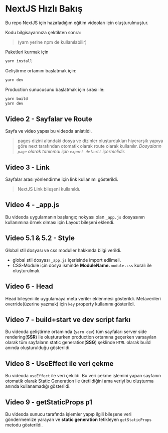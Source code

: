 # NextJS Hızlı Bakış

Bu repo NextJS için hazırladığım eğitim videoları için oluşturulmuştur.

Kodu bilgisayarınıza çektikten sonra:

> (yarn yerine npm de kullanılabilir)

Paketleri kurmak için

```bash
yarn install
```

Geliştirme ortamını başlatmak için:

```bash
yarn dev
```

Production sunucusunu başlatmak için sırası ile:

```bash
yarn build
yarn dev
```

## Video 2 - Sayfalar ve Route

Sayfa ve video yapısı bu videoda anlatıldı.

> pages dizini altındaki dosya ve dizinler oluşturdukları hiyerarşik yapıya göre next tarafından otomatik olarak route olarak kullanılır.
> _Dosyaların `page` olarak tanınmaı için `export default` içermelidir._

## Video 3 - Link

Sayfalar arası yönlendirme için link kullanımı gösterildi.

> NextJS Link bileşeni kullanıldı.

## Video 4 - \_app.js

Bu videoda uygulamanın başlangıç nokyası olan `_app.js` dosyasının kullanımına örnek olması için Layout bileşeni eklendi.

## Video 5.1 & 5.2 - Style

Global stil dosyası ve css moduller hakkında bilgi verildi.

- global stil dosyası `_app.js` içerisinde import edilmeli.
- CSS-Module için dosya isminde **ModuleName**`.module.css` kuralı ile oluşturulmalı.

## Video 6 - Head

Head bileşeni ile uygulamaya meta veriler eklenmesi gösterildi.
Metaverileri override(üzerine yazmak) için `key` property kullanımı gösterildi.

## Video 7 - build+start ve dev script farkı

Bu videoda geliştirme ortamında (`yarn dev`) tüm sayfaları server side rendering(**SSR**) ile oluştururken production ortamına geçerken varsayılan olarak tüm sayfaların static generation(**SSG**) şeklinde `HTML` olarak build anında oluşturulduğu gösterildi.

## Video 8 - UseEffect ile veri çekme

Bu videoda `useEffect` ile veri çekildi. Bu veri çekme işlemini yapan sayfanın otomatik olarak Static Generation ile üretildiğini ama veriyi bu oluşturma anında kullanamadığı gösterildi.

## Video 9 - getStaticProps p1

Bu videoda sunucu tarafında işlemler yapıp ilgili bileşene veri göndermemize yarayan ve **static generation** tetikleyen `getStaticProps` metodu gösterildi.
